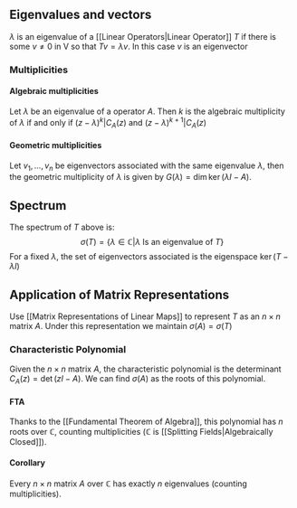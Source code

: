 ## Eigenvalues and vectors
$\lambda$ is an eigenvalue of a [[Linear Operators|Linear Operator]] $T$ if there is some $v \neq{0}$ in V so that $Tv=\lambda v$. In this case $v$ is an eigenvector
### Multiplicities
#### Algebraic multiplicities
Let $\lambda$ be an eigenvalue of a operator $A$. Then $k$ is the algebraic multiplicity of $\lambda$ if and only if $(z-\lambda)^{k}|C_A(z)$ and $(z-\lambda)^{k+1}|C_A(z)$
#### Geometric multiplicities
Let $v_{1},\dots,v_n$ be eigenvectors associated with the same eigenvalue $\lambda$, then the geometric multiplicity of $\lambda$ is given by $G(\lambda)=\dim \ker(\lambda I-A)$.
## Spectrum
The spectrum of $T$ above is:
$$
\sigma(T)=\{ \lambda \in\mathbb{C}|\lambda \text{ Is an eigenvalue of }T \}
$$
For a fixed $\lambda$, the set of eigenvectors associated is the eigenspace $\ker(T-\lambda I)$
## Application of Matrix Representations
Use [[Matrix Representations of Linear Maps]] to represent $T$ as an $n\times n$ matrix $A$. Under this representation we maintain $\sigma(A)=\sigma(T)$
### Characteristic Polynomial
Given the $n\times n$ matrix $A$, the characteristic polynomial is the determinant $C_A(z)=\det(zI-A)$. We can find $\sigma(A)$ as the roots of this polynomial.
#### FTA
Thanks to the [[Fundamental Theorem of Algebra]], this polynomial has $n$ roots over $\mathbb{C}$, counting multiplicities ($\mathbb{C}$ is [[Splitting Fields|Algebraically Closed]]).
#### Corollary
Every $n\times n$ matrix $A$ over $\mathbb{C}$ has exactly $n$ eigenvalues (counting multiplicities).